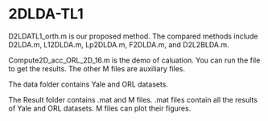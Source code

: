 # 2DLDA-TL1
D2LDATL1_orth.m is our proposed method. The compared methods include D2LDA.m, L12DLDA.m, Lp2DLDA.m, F2DLDA.m, and D2L2BLDA.m.

Compute2D_acc_ORL_2D_16.m is the demo of caluation. You can run the file to get the results. The other M files are auxiliary files.

The data folder contains Yale and ORL datasets. 

The Result folder contains .mat and M files. .mat files contain all the results of Yale and ORL datasets. M files can plot their figures. 
